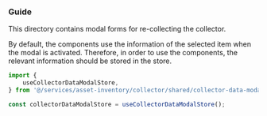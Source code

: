 ### Guide

This directory contains modal forms for re-collecting the collector.

By default, the components use the information of the selected item when the modal is activated.
Therefore, in order to use the components, the relevant information should be stored in the store.

```ts
import {
    useCollectorDataModalStore,
} from '@/services/asset-inventory/collector/shared/collector-data-modal/collector-data-modal-store';

const collectorDataModalStore = useCollectorDataModalStore();
```


